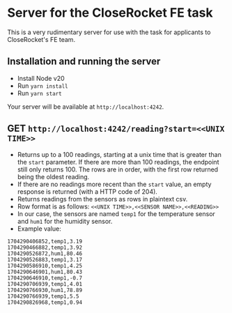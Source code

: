 # Server for the CloseRocket FE task

This is a very rudimentary server for use with the task for applicants to CloseRocket's FE team.


## Installation and running the server

* Install Node v20
* Run `yarn install`
* Run `yarn start`

Your server will be available at `http://localhost:4242`.


## GET `http://localhost:4242/reading?start=<<UNIX TIME>>`

* Returns up to a 100 readings, starting at a unix time that is greater than the `start` parameter. If there are more than 100 readings, the endpoint still only returns 100. The rows are in order, with the first row returned being the oldest reading.
* If there are no readings more recent than the `start` value, an empty response is returned (with a HTTP code of 204).
* Returns readings from the sensors as rows in plaintext csv.
* Row format is as follows:
`<<UNIX TIME>>,<<SENSOR NAME>>,<<READING>>`
* In our case, the sensors are named `temp1` for the temperature sensor and `hum1` for the humidity sensor.
* Example value:
```csv
1704290406852,temp1,3.19
1704290466882,temp1,3.92
1704290526872,hum1,80.46
1704290526883,temp1,3.17
1704290586910,temp1,4.25
1704290646901,hum1,80.43
1704290646910,temp1,-0.7
1704290706939,temp1,4.01
1704290766930,hum1,78.89
1704290766939,temp1,5.5
1704290826968,temp1,0.94
```

